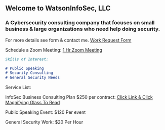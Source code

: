 ## Welcome to WatsonInfoSec, LLC

### A Cybersecurity consulting company that focuses on small business & large organizations who need help doing security.

For more details see form & contact me. [Work Request Form](https://share.hsforms.com/1TQfxS68URrSfY8dvPBe7cQc7ppg)

Schedule a Zoom Meeting: [1 Hr Zoom Meeting](https://meetings.hubspot.com/watson-infosec)

```markdown
Skills of Interest:

# Public Speaking
# Security Consulting
# General Security Needs

```

Service List:
 
InfoSec Business Consulting Plan $250 per contract: [Click Link & Click Magnifying Glass To Read](https://mega.nz/file/U3JBCaiQ#GmbIefkHmb9kMEW8HqNpKLrlFOZMv5Ib2GYyf2tNKOM)

Public Speaking Event: $120 Per event

General Security Work: $20 Per Hour


